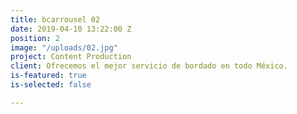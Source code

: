 ```yaml
---
title: bcarrousel 02
date: 2019-04-10 13:22:00 Z
position: 2
image: "/uploads/02.jpg"
project: Content Production
client: Ofrecemos el mejor servicio de bordado en todo México.
is-featured: true
is-selected: false

---
```

